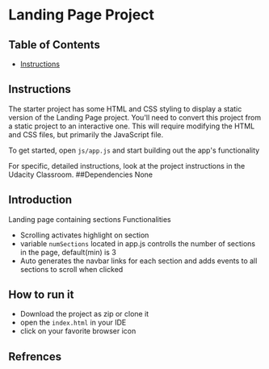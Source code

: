 # Landing Page Project

## Table of Contents

* [Instructions](#instructions)



## Instructions

The starter project has some HTML and CSS styling to display a static version of the Landing Page project. You'll need to convert this project from a static project to an interactive one. This will require modifying the HTML and CSS files, but primarily the JavaScript file.

To get started, open `js/app.js` and start building out the app's functionality

For specific, detailed instructions, look at the project instructions in the Udacity Classroom.
##Dependencies
None

## Introduction 
Landing page containing sections
Functionalities
- Scrolling activates highlight on section
- variable `numSections` located in app.js controlls the number of sections in the page, default(min) is 3
- Auto generates the navbar links for each section and adds events to all sections to scroll when clicked

## How to run it
- Download the project as zip or clone it
- open the `index.html` in your IDE
- click on your favorite browser icon

## Refrences 
  [stackoverflow]: https://stackoverflow.com/questions/123999/how-can-i-tell-if-a-dom-element-is-visible-in-the-current-viewport
  [mozilla foreach]: https://developer.mozilla.org/en-US/docs/Web/JavaScript/Reference/Global_Objects/Array/forEach